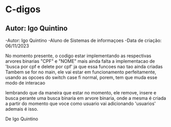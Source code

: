 # C-digos
## Autor: Igo Quintino
 -Autor: Igo Quintino
 -Aluno de Sistemas de informaçoes
 -Data de criação: 06/11/2023

 No momento presente, o codigo estar implementando as respectivas arvores binarias "CPF" e "NOME"
 mais ainda falta a implementacao de 'busca por cpf e delete por cpf' ja que essa funcoes nao tao
 ainda criadas
 Tambem se for no main, ele vai estar em funcionamento perfeitamente, usando as opcoes do switch case
 fi normal, porem, tem que muda esse modo de interacao


 lembrando que da maneira que estar no momento, ele remove, insere e busca perante uma busca binaria em arvore
 binaria, onde a mesma é criada a partir do momento que voce como usuario vai adicionando 'usuarios'
 ademais é isso.

 De Igo Quintino
